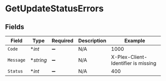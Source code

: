 # GetUpdateStatusErrors


## Fields

| Field                               | Type                                | Required                            | Description                         | Example                             |
| ----------------------------------- | ----------------------------------- | ----------------------------------- | ----------------------------------- | ----------------------------------- |
| `Code`                              | **int*                              | :heavy_minus_sign:                  | N/A                                 | 1000                                |
| `Message`                           | **string*                           | :heavy_minus_sign:                  | N/A                                 | X-Plex-Client-Identifier is missing |
| `Status`                            | **int*                              | :heavy_minus_sign:                  | N/A                                 | 400                                 |